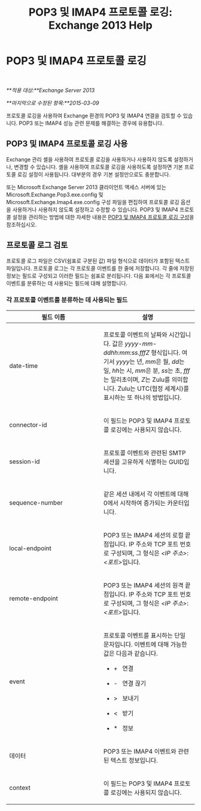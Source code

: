 ﻿---
title: 'POP3 및 IMAP4 프로토콜 로깅: Exchange 2013 Help'
TOCTitle: POP3 및 IMAP4 프로토콜 로깅
ms:assetid: 212ed3d5-0c98-4346-a860-1cfcac5d73c4
ms:mtpsurl: https://technet.microsoft.com/ko-kr/library/Dd335141(v=EXCHG.150)
ms:contentKeyID: 50555958
ms.date: 05/22/2018
mtps_version: v=EXCHG.150
ms.translationtype: MT
---

# POP3 및 IMAP4 프로토콜 로깅

 

_**적용 대상:**Exchange Server 2013_

_**마지막으로 수정된 항목:**2015-03-09_

프로토콜 로깅을 사용하여 Exchange 환경의 POP3 및 IMAP4 연결을 검토할 수 있습니다. POP3 또는 IMAP4 성능 관련 문제를 해결하는 경우에 유용합니다.

## POP3 및 IMAP4 프로토콜 로깅 사용

Exchange 관리 셸을 사용하여 프로토콜 로깅을 사용하거나 사용하지 않도록 설정하거나, 변경할 수 있습니다. 셸을 사용하여 프로토콜 로깅을 사용하도록 설정하면 기본 프로토콜 로깅 설정이 사용됩니다. 대부분의 경우 기본 설정만으로도 충분합니다.

또는 Microsoft Exchange Server 2013 클라이언트 액세스 서버에 있는 Microsoft.Exchange.Pop3.exe.config 및 Microsoft.Exchange.Imap4.exe.config 구성 파일을 편집하여 프로토콜 로깅 옵션을 사용하거나 사용하지 않도록 설정하고 수정할 수 있습니다. POP3 및 IMAP4 프로토콜 설정을 관리하는 방법에 대한 자세한 내용은 [POP3 및 IMAP4 프로토콜 로깅 구성](configure-protocol-logging-for-pop3-and-imap4-exchange-2013-help.md)을 참조하십시오.

## 프로토콜 로그 검토

프로토콜 로그 파일은 CSV(쉼표로 구분된 값) 파일 형식으로 데이터가 포함된 텍스트 파일입니다. 프로토콜 로그는 각 프로토콜 이벤트를 한 줄에 저장합니다. 각 줄에 저장된 정보는 필드로 구성되고 이러한 필드는 쉼표로 분리됩니다. 다음 표에서는 각 프로토콜 이벤트를 분류하는 데 사용되는 필드에 대해 설명합니다.

### 각 프로토콜 이벤트를 분류하는 데 사용되는 필드

<table>
<colgroup>
<col style="width: 50%" />
<col style="width: 50%" />
</colgroup>
<thead>
<tr class="header">
<th>필드 이름</th>
<th>설명</th>
</tr>
</thead>
<tbody>
<tr class="odd">
<td><p>date-time</p></td>
<td><p>프로토콜 이벤트의 날짜와 시간입니다. 값은 <em>yyyy-mm-ddhh:mm:ss.fffZ</em> 형식입니다. 여기서 <em>yyyy</em>는 년, <em>mm</em>은 월, <em>dd</em>는 일, <em>hh</em>는 시, <em>mm</em>은 분, <em>ss</em>는 초, <em>fff</em>는 밀리초이며, <em>Z</em>는 Zulu를 의미합니다. Zulu는 UTC(협정 세계시)를 표시하는 또 하나의 방법입니다.</p></td>
</tr>
<tr class="even">
<td><p>connector-id</p></td>
<td><p>이 필드는 POP3 및 IMAP4 프로토콜 로깅에는 사용되지 않습니다.</p></td>
</tr>
<tr class="odd">
<td><p>session-id</p></td>
<td><p>프로토콜 이벤트와 관련된 SMTP 세션을 고유하게 식별하는 GUID입니다.</p></td>
</tr>
<tr class="even">
<td><p>sequence-number</p></td>
<td><p>같은 세션 내에서 각 이벤트에 대해 0에서 시작하여 증가되는 카운터입니다.</p></td>
</tr>
<tr class="odd">
<td><p>local-endpoint</p></td>
<td><p>POP3 또는 IMAP4 세션의 로컬 끝점입니다. IP 주소와 TCP 포트 번호로 구성되며, 그 형식은 <em>&lt;IP 주소&gt;</em>:<em>&lt;포트&gt;</em>입니다.</p></td>
</tr>
<tr class="even">
<td><p>remote-endpoint</p></td>
<td><p>POP3 또는 IMAP4 세션의 원격 끝점입니다. IP 주소와 TCP 포트 번호로 구성되며, 그 형식은 <em>&lt;IP 주소&gt;</em>:<em>&lt;포트&gt;</em>입니다.</p></td>
</tr>
<tr class="odd">
<td><p>event</p></td>
<td><p>프로토콜 이벤트를 표시하는 단일 문자입니다. 이벤트에 대해 가능한 값은 다음과 같습니다.</p>
<ul>
<li><p>+   연결</p></li>
<li><p>-   연결 끊기</p></li>
<li><p>&gt;   보내기</p></li>
<li><p>&lt;   받기</p></li>
<li><p>*   정보</p></li>
</ul></td>
</tr>
<tr class="even">
<td><p>데이터</p></td>
<td><p>POP3 또는 IMAP4 이벤트와 관련된 텍스트 정보입니다.</p></td>
</tr>
<tr class="odd">
<td><p>context</p></td>
<td><p>이 필드는 POP3 및 IMAP4 프로토콜 로깅에는 사용되지 않습니다.</p></td>
</tr>
</tbody>
</table>

